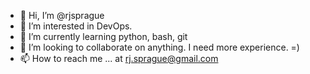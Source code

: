 - 👋 Hi, I’m @rjsprague
- 👀 I’m interested in DevOps.
- 🌱 I’m currently learning python, bash, git
- 💞️ I’m looking to collaborate on anything. I need more experience. =)
- 📫 How to reach me ... at rj.sprague@gmail.com

<!---
rjsprague/rjsprague is a ✨ special ✨ repository because its `README.md` (this file) appears on your GitHub profile.
You can click the Preview link to take a look at your changes.
--->
